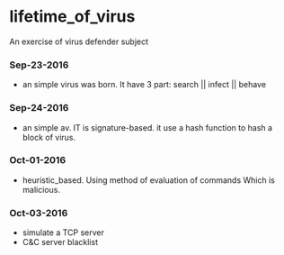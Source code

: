 # lifetime_of_virus
An exercise of virus defender subject
### Sep-23-2016
+ an simple virus was born. It have 3 part: search || infect || behave

### Sep-24-2016
+ an simple av. IT is signature-based. it use a hash function to hash a block of virus.

### Oct-01-2016
+ heuristic_based. Using method of evaluation of commands Which is malicious.

### Oct-03-2016
+ simulate a TCP server
+ C&C server blacklist

